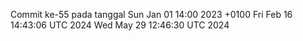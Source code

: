 Commit ke-55 pada tanggal Sun Jan 01 14:00 2023 +0100
Fri Feb 16 14:43:06 UTC 2024
Wed May 29 12:46:30 UTC 2024
